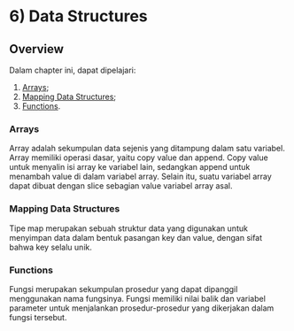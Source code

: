 # 6) Data Structures

## Overview

Dalam chapter ini, dapat dipelajari:

1. [Arrays](#array);
2. [Mapping Data Structures](#mapping-data-structures);
3. [Functions](#functions).

### Arrays

Array adalah sekumpulan data sejenis yang ditampung dalam satu variabel. Array memiliki operasi dasar, yaitu copy value dan append. Copy value untuk menyalin isi array ke variabel lain, sedangkan append untuk menambah value di dalam variabel array. Selain itu, suatu variabel array dapat dibuat dengan slice sebagian value variabel array asal.

### Mapping Data Structures

Tipe map merupakan sebuah struktur data yang digunakan untuk menyimpan data dalam bentuk pasangan key dan value, dengan sifat bahwa key selalu unik.

### Functions

Fungsi merupakan sekumpulan prosedur yang dapat dipanggil menggunakan nama fungsinya. Fungsi memiliki nilai balik dan variabel parameter untuk menjalankan prosedur-prosedur yang dikerjakan dalam fungsi tersebut.

